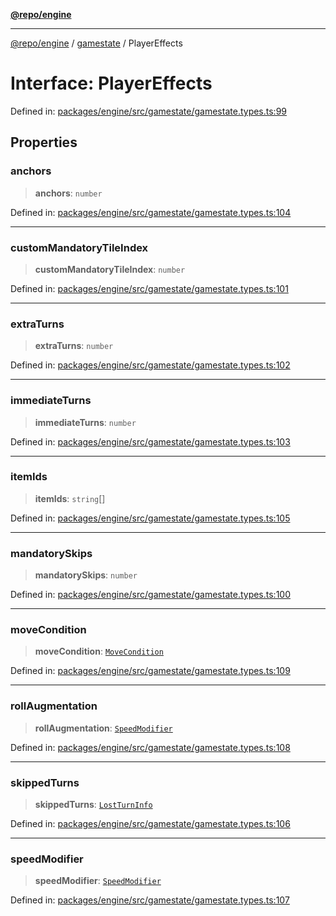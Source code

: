 [**@repo/engine**](../../README.md)

***

[@repo/engine](../../modules.md) / [gamestate](../README.md) / PlayerEffects

# Interface: PlayerEffects

Defined in: [packages/engine/src/gamestate/gamestate.types.ts:99](https://github.com/alexqguo/drinking-board-game-v3/blob/4f69b8a1b2b5f97159c705ca0c84ae01560eec1b/packages/engine/src/gamestate/gamestate.types.ts#L99)

## Properties

### anchors

> **anchors**: `number`

Defined in: [packages/engine/src/gamestate/gamestate.types.ts:104](https://github.com/alexqguo/drinking-board-game-v3/blob/4f69b8a1b2b5f97159c705ca0c84ae01560eec1b/packages/engine/src/gamestate/gamestate.types.ts#L104)

***

### customMandatoryTileIndex

> **customMandatoryTileIndex**: `number`

Defined in: [packages/engine/src/gamestate/gamestate.types.ts:101](https://github.com/alexqguo/drinking-board-game-v3/blob/4f69b8a1b2b5f97159c705ca0c84ae01560eec1b/packages/engine/src/gamestate/gamestate.types.ts#L101)

***

### extraTurns

> **extraTurns**: `number`

Defined in: [packages/engine/src/gamestate/gamestate.types.ts:102](https://github.com/alexqguo/drinking-board-game-v3/blob/4f69b8a1b2b5f97159c705ca0c84ae01560eec1b/packages/engine/src/gamestate/gamestate.types.ts#L102)

***

### immediateTurns

> **immediateTurns**: `number`

Defined in: [packages/engine/src/gamestate/gamestate.types.ts:103](https://github.com/alexqguo/drinking-board-game-v3/blob/4f69b8a1b2b5f97159c705ca0c84ae01560eec1b/packages/engine/src/gamestate/gamestate.types.ts#L103)

***

### itemIds

> **itemIds**: `string`[]

Defined in: [packages/engine/src/gamestate/gamestate.types.ts:105](https://github.com/alexqguo/drinking-board-game-v3/blob/4f69b8a1b2b5f97159c705ca0c84ae01560eec1b/packages/engine/src/gamestate/gamestate.types.ts#L105)

***

### mandatorySkips

> **mandatorySkips**: `number`

Defined in: [packages/engine/src/gamestate/gamestate.types.ts:100](https://github.com/alexqguo/drinking-board-game-v3/blob/4f69b8a1b2b5f97159c705ca0c84ae01560eec1b/packages/engine/src/gamestate/gamestate.types.ts#L100)

***

### moveCondition

> **moveCondition**: [`MoveCondition`](MoveCondition.md)

Defined in: [packages/engine/src/gamestate/gamestate.types.ts:109](https://github.com/alexqguo/drinking-board-game-v3/blob/4f69b8a1b2b5f97159c705ca0c84ae01560eec1b/packages/engine/src/gamestate/gamestate.types.ts#L109)

***

### rollAugmentation

> **rollAugmentation**: [`SpeedModifier`](SpeedModifier.md)

Defined in: [packages/engine/src/gamestate/gamestate.types.ts:108](https://github.com/alexqguo/drinking-board-game-v3/blob/4f69b8a1b2b5f97159c705ca0c84ae01560eec1b/packages/engine/src/gamestate/gamestate.types.ts#L108)

***

### skippedTurns

> **skippedTurns**: [`LostTurnInfo`](LostTurnInfo.md)

Defined in: [packages/engine/src/gamestate/gamestate.types.ts:106](https://github.com/alexqguo/drinking-board-game-v3/blob/4f69b8a1b2b5f97159c705ca0c84ae01560eec1b/packages/engine/src/gamestate/gamestate.types.ts#L106)

***

### speedModifier

> **speedModifier**: [`SpeedModifier`](SpeedModifier.md)

Defined in: [packages/engine/src/gamestate/gamestate.types.ts:107](https://github.com/alexqguo/drinking-board-game-v3/blob/4f69b8a1b2b5f97159c705ca0c84ae01560eec1b/packages/engine/src/gamestate/gamestate.types.ts#L107)
